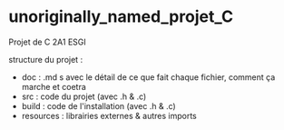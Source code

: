 # unoriginally_named_projet_C
Projet de C 2A1 ESGI

structure du projet :

  * doc : .md s avec le détail de ce que fait chaque fichier, comment ça marche et coetra
  * src : code du projet (avec .h & .c)
  * build : code de l'installation (avec .h & .c)
  * resources : librairies externes & autres imports